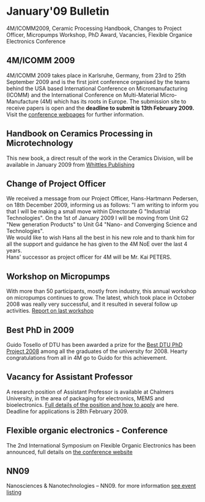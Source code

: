 # January'09 Bulletin

4M/ICOMM2009, Ceramic Processing Handbook, Changes to Project Officer, Micropumps Workshop, PhD Award, Vacancies, Flexible Organice Electronics Conference
<!--break-->
## 4M/ICOMM 2009

4M/ICOMM 2009 takes place in Karlsruhe, Germany, from 23rd to 25th September 2009 and is the first joint conference organised by the teams behind the USA based International Conference on Micromanufacturing (ICOMM) and the International Conference on Multi-Material Micro-Manufacture (4M) which has its roots in Europe. The submission site to receive papers is open and the **deadline to submit is 13th February 2009.** Visit the [conference webpages](http://www.4m-association.org/conference/2009 "conference webpages") for further information.

## Handbook on Ceramics Processing in Microtechnology


This new book, a direct result of the work in the Ceramics Division, will be available in January 2009 from [Whittles Publishing](http://moo.whittlespublishing.com/whittles/item/4575 "Whittles Publishing")

## Change of Project Officer


We received a message from our Project Officer, Hans-Hartmann Pedersen, on 18th December 2009, informing us as follows: "I am writing to inform you that I will be making a small move within Directorate G "Industrial Technologies". On the 1st of January 2009 I will be moving from Unit G2 "New generation Products" to Unit G4 "Nano- and Converging Science and Technologies".  
We would like to wish Hans all the best in his new role and to thank him for all the  support and guidance he has given to the 4M NoE over the last 4 years.    
Hans' successor as project officer for 4M will be Mr. Kai PETERS.

## Workshop on Micropumps


With more than 50 participants, mostly from industry, this annual workshop on micropumps continues to grow. The latest, which took place in October 2008 was really very successful, and  it resulted in several follow up activities. [Report on last workshop](http://www.4m-association.org/node/64 "Micropumps")

## Best PhD in 2009


Guido Tosello of DTU has been awarded a prize for the [Best DTU PhD Project 2008](http://www.4m-association.org/node/65 "DTU Article") among all the graduates of the university for 2008. Hearty congratulations from all in 4M go to Guido for this achievement. 

## Vacancy for Assistant Professor


A research position of Assistant Professor is available at Chalmers University, in the area of packaging for electronics, MEMS and bioelectronics. [Full details of the position and how to apply](http://www.4m-association.org/node/59 "Job details at Chalmers") are here. Deadline for applications is 28th February 2009.

## Flexible organic electronics - Conference


The 2nd International Symposium on Flexible Organic Electronics has been announced, full details on [the conference website](http://www.4m-association.org/node/66 "4M events list")

## NN09


Nanosciences & Nanotechnologies – NN09. for more information [see event listing](http://www.4m-association.org/node/67 "4M events list")